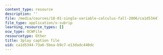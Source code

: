 ```yaml
---
content_type: resource
description: ''
file: /media/courses/18-01-single-variable-calculus-fall-2006/ca1d534473a65beab9c7e13dadc440dc_zUEuKrxgHws.vtt
file_type: application/x-subrip
learning_resource_types: []
ocw_type: OCWFile
resourcetype: Other
title: 3play caption file
uid: ca1d5344-73a6-5bea-b9c7-e13dadc440dc
---
```

